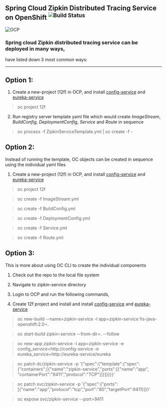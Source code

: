 Spring Cloud Zipkin Distributed Tracing Service on OpenShift <sup>![Build Status](https://travis-ci.org/srinivasa-vasu/openshift-12f.svg?branch=master)</sup>
-----------------------------------------
![OCP](https://blog.openshift.com/wp-content/uploads/Logotype_RH_OpenShiftContainerPlatform_wLogo_CMYK_Black-1024x263.jpg "OCP")

### Spring cloud Zipkin distributed tracing service can be deployed in many ways, 
have listed down 3 most common ways:
***

## Option 1: 

1. Create a new-project (12f) in OCP, and install [config-service](https://github.com/srinivasa-vasu/openshift-12f/tree/master/config-service) and [eureka-service](https://github.com/srinivasa-vasu/openshift-12f/tree/master/eureka-service)

> oc project 12f

2. Run registry server template yaml file which would create *ImageStream*, *BuildConfig*, *DeploymentConfig*, *Service* and *Route* in sequence

> oc process -f ZipkinServiceTemplate.yml | oc create -f -

## Option 2:

Instead of running the template, OC objects can be created in sequence using the individual yaml files

1. Create a new-project (12f) in OCP, and install [config-service](https://github.com/srinivasa-vasu/openshift-12f/tree/master/config-service) and [eureka-service](https://github.com/srinivasa-vasu/openshift-12f/tree/master/eureka-service)

> oc project 12f

> oc create -f ImageStream.yml

> oc create -f BuildConfig.yml

> oc create -f DeploymentConfig.yml

> oc create -f Service.yml

> oc create -f Route.yml

## Option 3:

This is more about using OC CLI to create the individual components

1. Check out the repo to the local file system

2. Navigate to zipkin-service directory

3. Login to OCP and run the following commands,

4. Create 12f project and install and install [config-service](https://github.com/srinivasa-vasu/openshift-12f/tree/master/config-service) and [eureka-service](https://github.com/srinivasa-vasu/openshift-12f/tree/master/eureka-service)

> oc new-build --name=zipkin-service -l app=zipkin-service fis-java-openshift:2.0~.

> oc start-build zipkin-service --from-dir=. --follow

> oc new-app zipkin-service -l app=zipkin-service -e config_service=http://config-service -e 
eureka_service=http://eureka-service/eureka

> oc patch dc/zipkin-service -p '{"spec":{"template":{"spec":{"containers":[{"name":"zipkin-service","ports":[{"name":"app",
"containerPort":"9411","protocol":"TCP"}]}]}}}}'

> oc patch svc/zipkin-service -p '{"spec":{"ports":[{"name":"app","protocol":"tcp","port":"80","targetPort":9411}]}}'

> oc expose svc/zipkin-service --port=9411

